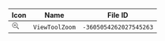 | Icon | Name | File ID |
| ---  | ---  | ---     |
| ![](ViewToolZoom.png) | `ViewToolZoom` | `-3605054262027545263` |
